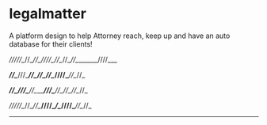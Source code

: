 # legalmatter
A platform design to help Attorney reach, keep up and have an auto database for their clients!



_/\/\/\/\/\__/\/\__/\/\____/\/\/\/\__/\/\__/\/\__/\/\________/\/\/\/\___

_____/\/\______/\/\/\____/\/\________/\/\__/\/\__/\/\/\/\____/\/\__/\/\_

___/\/\________/\/\/\____/\/\__________/\/\/\____/\/\__/\/\__/\/\__/\/\_

_/\/\/\/\/\__/\/\__/\/\____/\/\/\/\______/\______/\/\/\/\____/\/\__/\/\_

________________________________________________________________________
